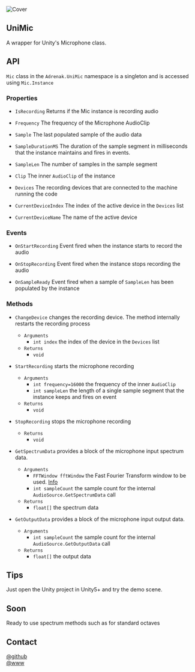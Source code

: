 ![Cover](https://github.com/adrenak/UniMic/blob/master/cover.jpg)
## UniMic
A wrapper for Unity's Microphone class.

## API
`Mic` class in the `Adrenak.UniMic` namespace is a singleton and is accessed using `Mic.Instance`

### Properties
- `IsRecording` 
Returns if the Mic instance is recording audio

- `Frequency`
The frequency of the Microphone AudioClip

- `Sample`
The last populated sample of the audio data

- `SampleDurationMS`
The duration of the sample segment in milliseconds that the instance maintains and fires in events. 

- `SampleLen`
The number of samples in the sample segment

- `Clip`
The inner `AudioClip` of the instance

- `Devices`
The recording devices that are connected to the machine running the code

- `CurrentDeviceIndex`
The index of the active device in the `Devices` list

- `CurrentDeviceName`
The name of the active device


### Events
- `OnStartRecording`
Event fired when the instance starts to record the audio

- `OnStopRecording`
Event fired when the instance stops recording the audio

- `OnSampleReady`
Event fired when a sample of `SampleLen` has been populated by the instance

### Methods
- `ChangeDevice` changes the recording device. The method internally restarts the recording process
    - `Arguments`
        - `int index` the index of the device in the `Devices` list
    - `Returns`
        - `void`


- `StartRecording` starts the microphone recording
    - `Arguments`
        - `int frequency=16000` the frequency of the inner `AudioClip`
        - `int sampleLen` the length of a single sample segment that the instance keeps and fires on event
    - `Returns`
        - `void`

- `StopRecording` stops the microphone recording
    - `Returns`
        - `void`

- `GetSpectrumData` provides a block of the microphone input spectrum data.
    - `Arguments`
        - `FFTWindow fftWindow` the Fast Fourier Transform window to be used. [Info](https://docs.unity3d.com/ScriptReference/FFTWindow.html)
        - `int sampleCount` the sample count for the internal `AudioSource.GetSpectrumData` call
    - `Returns`
        - `float[]` the spectrum data

- `GetOutputData` provides a block of the microphone input output data.
    - `Arguments`
        - `int sampleCount` the sample count for the internal `AudioSource.GetOutputData` call
    - `Returns`
        - `float[]` the output data

## Tips
Just open the Unity project in Unity5+ and try the demo scene.  

## Soon  
Ready to use spectrum methods such as for standard octaves

## Contact
[@github](https://www.github.com/adrenak)  
[@www](http://www.vatsalambastha.com)